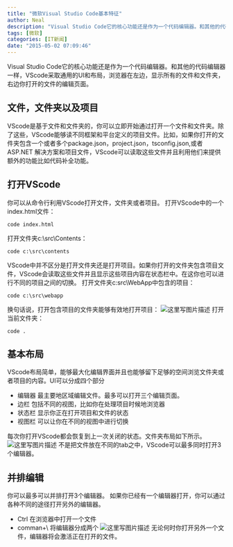 ```yaml
---
title: "微软Visual Studio Code基本特征"
author: Neal
description: "Visual Studio Code它的核心功能还是作为一个代码编辑器。和其他的代码编辑器一样，VScode采取通用的UI和布局，浏览器在左边，显示所有的文件和文件夹，右边你打开的文件的编辑页面。文件，文件夹以及项目VScode是基于文件和文件夹的，你可以立即开始通过打开一个文件和文件夹。除了这些，VScode能够读不同框架和平台定义的项目文件。比如，如果你打开的文件夹包含一个或者多个package"
tags: [微软]
categories: [IT新闻]
date: "2015-05-02 07:09:46"
---
```

Visual Studio Code它的核心功能还是作为一个代码编辑器。和其他的代码编辑器一样，VScode采取通用的UI和布局，浏览器在左边，显示所有的文件和文件夹，右边你打开的文件的编辑页面。
## 文件，文件夹以及项目 ##
VScode是基于文件和文件夹的，你可以立即开始通过打开一个文件和文件夹。除了这些，VScode能够读不同框架和平台定义的项目文件。比如，如果你打开的文件夹包含一个或者多个package.json，project.json，tsconfig.json,或者ASP.NET 解决方案和项目文件，VScode可以读取这些文件并且利用他们来提供额外的功能比如代码补全功能。
## 打开VScode ##
你可以从命令行利用VScode打开文件，文件夹或者项目。
打开VScode中的一个index.html文件：

```
code index.html
```
打开文件夹c:\src\Contents：

```
code c:\src\contents
```
VScode中并不区分是打开文件夹还是打开项目。如果你打开的文件夹包含项目文件，VScode会读取这些文件并且显示这些项目内容在状态栏中。在这你也可以进行不同的项目之间的切换。
打开文件夹c:src\WebApp中包含的项目：

```
code c:\src\webapp
```
换句话说，打开包含项目的文件夹能够有效地打开项目：
![这里写图片描述](http://img.blog.csdn.net/20150502065832553)
打开当前文件夹：

```
code .
```
## 基本布局 ##
VScode布局简单，能够最大化编辑界面并且也能够留下足够的空间浏览文件夹或者项目的内容。UI可以分成四个部分

 - 编辑器 最主要地区域编辑文件。最多可以打开三个编辑页面。
 - 边栏 包括不同的视图，比如你在处理项目时候地浏览器
 - 状态栏 显示你正在打开项目和文件的状态
 - 视图栏  可以让你在不同的视图中进行切换
 
 每次你打开VScode都会恢复到上一次关闭的状态。文件夹布局如下所示。
 ![这里写图片描述](http://img.blog.csdn.net/20150502070649040)
 不是把文件放在不同的tab之中，VScode可以最多同时打开3个编辑器。
 ## 并排编辑 ##
 你可以最多可以并排打开3个编辑器。
 如果你已经有一个编辑器打开，你可以通过各种不同的途径打开另外的编辑器。
 
 - Ctrl 在浏览器中打开一个文件
 - comman+\ 将编辑器分成两个
 ![这里写图片描述](http://img.blog.csdn.net/20150502072259377)
 无论何时你打开另外一个文件，编辑器将会激活正在打开的文件。

 